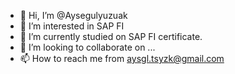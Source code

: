 - 👋 Hi, I’m @Aysegulyuzuak
- 👀 I’m interested in SAP FI
- 🌱 I’m currently studied on SAP FI certificate.
- 💞️ I’m looking to collaborate on ...
- 📫 How to reach me from aysgl.tsyzk@gmail.com

<!---
Aysegulyuzuak/Aysegulyuzuak is a ✨ special ✨ repository because its `README.md` (this file) appears on your GitHub profile.
You can click the Preview link to take a look at your changes.
--->
